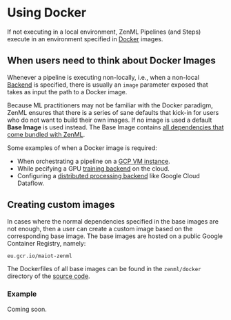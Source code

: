 # Using Docker
If not executing in a local environment, ZenML Pipelines (and Steps) execute in an environment specified in 
[Docker](https://www.docker.com/) images. 

## When users need to think about Docker Images
Whenever a pipeline is executing non-locally, i.e., when a non-local [Backend](what-is-a-backend.md) is 
specified, there is usually an `image` parameter exposed that takes as input the path to a Docker image.

Because ML practitioners may not be familiar with the Docker paradigm, ZenML 
ensures that there is a series of sane defaults that kick-in for users who do not want to build their own images. If 
no image is used a default **Base Image** is  used instead. The Base Image contains [all dependencies that come bundled 
with ZenML](../getting-started/creating-custom-logic.md).

Some examples of when a Docker image is required:
* When orchestrating a pipeline on a [GCP VM instance](orchestrator-backends.md).
* While pecifying a GPU [training backend](training-backends.md) on the cloud.
* Configuring a [distributed processing backend](processing-backends.md) like Google Cloud Dataflow.

## Creating custom images
In cases where the normal dependencies specified in the base images are not enough, then a user can create a custom 
image based on the corresponding base image. The base images are hosted on a public Google Container Registry, namely:

```bash
eu.gcr.io/maiot-zenml
``` 

The Dockerfiles of all base images can be found in the `zenml/docker` directory of the [source code](https://github.com/maiot-io/zenml).

### Example
Coming soon.